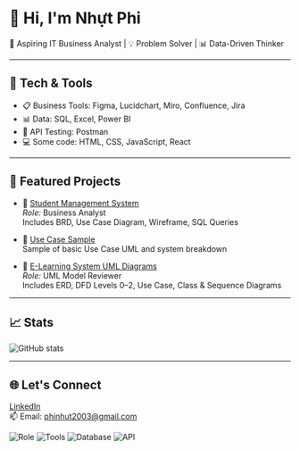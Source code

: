 # 👋 Hi, I'm Nhựt Phi
🎯 Aspiring IT Business Analyst | 💡 Problem Solver | 📊 Data-Driven Thinker

---

## 🔧 Tech & Tools
- 📋 Business Tools: Figma, Lucidchart, Miro, Confluence, Jira
- 📊 Data: SQL, Excel, Power BI
- 🧪 API Testing: Postman
- 💻 Some code: HTML, CSS, JavaScript, React

---

## 📂 Featured Projects

- 🔹 [Student Management System](https://github.com/nhutphi203/student-management)  
  *Role:* Business Analyst  
  Includes BRD, Use Case Diagram, Wireframe, SQL Queries

- 🔹 [Use Case Sample](https://github.com/nhutphi203/UseCaseDiagram)  
  Sample of basic Use Case UML and system breakdown

- 🔹 [E-Learning System UML Diagrams](https://github.com/nhutphi203/E-Learning-Web)  
  *Role:* UML Model Reviewer  
  Includes ERD, DFD Levels 0–2, Use Case, Class & Sequence Diagrams

---

## 📈 Stats
![GitHub stats](https://github-readme-stats.vercel.app/api?username=nhutphi203&show_icons=true&theme=tokyonight)

---

## 🌐 Let's Connect  
[LinkedIn](https://www.linkedin.com/in/nh%E1%BB%B1t-phi-aa7645215/)  
📫 Email: phinhut2003@gmail.com  

![Role](https://img.shields.io/badge/Role-Business%20Analyst-purple)
![Tools](https://img.shields.io/badge/Tools-Jira%20|%20Figma%20|%20Confluence-blue)
![Database](https://img.shields.io/badge/Database-SQL%20|%20MySQL-informational)
![API](https://img.shields.io/badge/API-Postman-orange)
